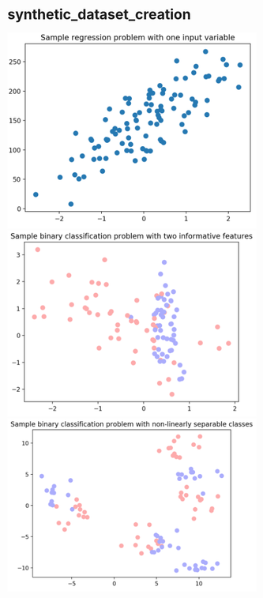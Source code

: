 # synthetic_dataset_creation

![Barchart](https://github.com/NoriKaneshige/synthetic_dataset_creation/blob/master/simple_regression.png)
![Barchart](https://github.com/NoriKaneshige/synthetic_dataset_creation/blob/master/binary.png)
![Barchart](https://github.com/NoriKaneshige/synthetic_dataset_creation/blob/master/complex_binary.png)



